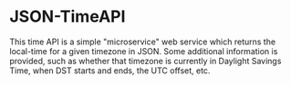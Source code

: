 # JSON-TimeAPI
This time API is a simple "microservice" web service which returns the local-time for a given timezone in JSON. Some additional information is provided, such as whether that timezone is currently in Daylight Savings Time, when DST starts and ends, the UTC offset, etc.
